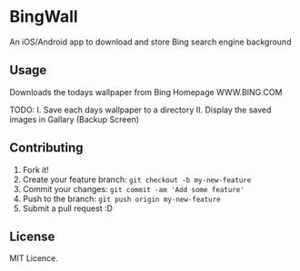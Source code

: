 BingWall
========

An iOS/Android app to download and store Bing search engine background

## Usage
Downloads the todays wallpaper from Bing Homepage WWW.BING.COM

TODO: 
I. Save each days wallpaper to a directory
II. Display the saved images in Gallary (Backup Screen)

## Contributing

1. Fork it!
2. Create your feature branch: `git checkout -b my-new-feature`
3. Commit your changes: `git commit -am 'Add some feature'`
4. Push to the branch: `git push origin my-new-feature`
5. Submit a pull request :D

## License

MIT Licence.
